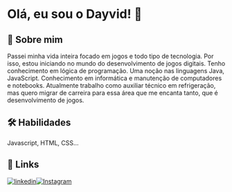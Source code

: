 
# Olá, eu sou o Dayvid! 👋


## 🚀 Sobre mim
Passei minha vida inteira focado em jogos e todo tipo de tecnologia. Por isso, estou iniciando no mundo do desenvolvimento de jogos digitais. Tenho conhecimento em lógica de programação. Uma noção nas linguagens Java, JavaScript. Conhecimento em informática e manutenção de computadores e notebooks. Atualmente trabalho como auxiliar técnico em refrigeração, mas quero migrar de carreira para essa área que me encanta tanto, que é desenvolvimento de jogos.


## 🛠 Habilidades
Javascript, HTML, CSS...


## 🔗 Links
[![linkedin](https://img.shields.io/badge/linkedin-0A66C2?style=for-the-badge&logo=linkedin&logoColor=white)](https://www.linkedin.com/in/dayvidtp/)[![Instagram](https://img.shields.io/badge/Instagram-000?style=for-the-badge&logo=instagram)](https://www.instagram.com/dayvidtp/)

